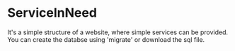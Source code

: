# ServiceInNeed
It's a simple structure of a website, where simple services can be provided.
You can create the databse using 'migrate' or download the sql file.

